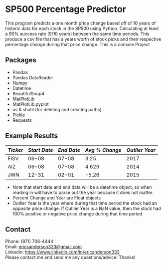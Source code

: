 # SP500 Percentage Predictor
This program predicts a one month price change based off of 10 years of historic data
for each stock in the SP500 using Python. Calculating at least a 90% success rate (9/10 years)
between the same time periods. This produce a csv file that has a years worth of 
stock picks and their respective percentage change during that price change. This is a console Project
## Packages
* Pandas
* Pandas DataReader
* Numpy
* Datetime
* BeautifulSoup4
* MatPlotLib
* MatPlotLib.pyplot
* os & shutil (for deleting and creating paths)
* Pickle
* Requests
## Example Results
 *Ticker* | *Start Date* | *End Date* | *Avg % Change* | *Outlier Year* 
 ---------|--------------|------------|----------------|----------------
 FISV | 06-08 | 07-08 | 3.25 | 2017
 AIZ | 06-08 | 07-08 | 4.629 | 2014
 JWN | 12-31 | 02-01 | -5.26 | 2015
 * Note that start date and end data will be a datetime object, so when reading
 in will have to parse out the year because it does not matter.
 * Percent Change and Year are Float objects
 * Outlier Year is the year where during that time period the stock had an opposite 
 price change. If Outlier Year is a NaN value, then the stock had 100% positive or negative price
 change during that time period.
## Contact
 Phone: (971) 708-4444<br />
 Email: ericsanderson333@gmail.com<br />
 Linkedin: https://www.linkedin.com/in/ericanderson333 <br />
 Please contact me and send me any questions/advice! Thanks!
 


 
 
 
